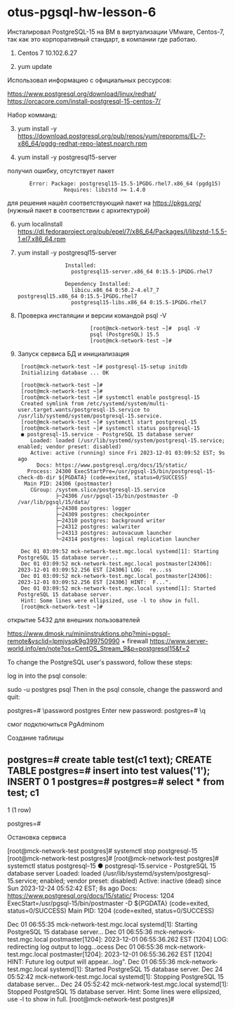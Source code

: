 # otus-pgsql-hw-lesson-6

Инсталировал PostgreSQL-15 на ВМ в виртуализации VMware, Centos-7, так как это корпоративный стандарт, в компании где работаю.


1. Centos 7 10.102.6.27

2. yum update

Использовал информацию с официальных рессурсов:

https://www.postgresql.org/download/linux/redhat/
https://orcacore.com/install-postgresql-15-centos-7/

Набор комманд:

3. yum install -y https://download.postgresql.org/pub/repos/yum/reporpms/EL-7-x86_64/pgdg-redhat-repo-latest.noarch.rpm

4. yum install -y postgresql15-server

получил ошибку, отсутствует пакет

           Error: Package: postgresql15-15.5-1PGDG.rhel7.x86_64 (pgdg15)
                      Requires: libzstd >= 1.4.0

для решения нашёл соответствующий пакет на https://pkgs.org/ (нужный пакет в соответствии с архитектурой)

6. yum localinstall https://dl.fedoraproject.org/pub/epel/7/x86_64/Packages/l/libzstd-1.5.5-1.el7.x86_64.rpm


7. yum install -y postgresql15-server

                      Installed:
                        postgresql15-server.x86_64 0:15.5-1PGDG.rhel7
                      
                      Dependency Installed:
                        libicu.x86_64 0:50.2-4.el7_7                             postgresql15.x86_64 0:15.5-1PGDG.rhel7
                        postgresql15-libs.x86_64 0:15.5-1PGDG.rhel7



8. Проверка инсталяции и версии командой psql -V

                              [root@mck-network-test ~]#  psql -V
                              psql (PostgreSQL) 15.5
                              [root@mck-network-test ~]#


9. Запуск сервиса БД и инициализация

        [root@mck-network-test ~]# postgresql-15-setup initdb
        Initializing database ... OK
        
        [root@mck-network-test ~]#
        [root@mck-network-test ~]#
        [root@mck-network-test ~]# systemctl enable postgresql-15
        Created symlink from /etc/systemd/system/multi-user.target.wants/postgresql-15.service to /usr/lib/systemd/system/postgresql-15.service.
        [root@mck-network-test ~]# systemctl start postgresql-15
        [root@mck-network-test ~]# systemctl status postgresql-15
        ● postgresql-15.service - PostgreSQL 15 database server
           Loaded: loaded (/usr/lib/systemd/system/postgresql-15.service; enabled; vendor preset: disabled)
           Active: active (running) since Fri 2023-12-01 03:09:52 EST; 9s ago
             Docs: https://www.postgresql.org/docs/15/static/
          Process: 24300 ExecStartPre=/usr/pgsql-15/bin/postgresql-15-check-db-dir ${PGDATA} (code=exited, status=0/SUCCESS)
         Main PID: 24306 (postmaster)
           CGroup: /system.slice/postgresql-15.service
                   ├─24306 /usr/pgsql-15/bin/postmaster -D /var/lib/pgsql/15/data/
                   ├─24308 postgres: logger
                   ├─24309 postgres: checkpointer
                   ├─24310 postgres: background writer
                   ├─24312 postgres: walwriter
                   ├─24313 postgres: autovacuum launcher
                   └─24314 postgres: logical replication launcher
        
        Dec 01 03:09:52 mck-network-test.mgc.local systemd[1]: Starting PostgreSQL 15 database server...
        Dec 01 03:09:52 mck-network-test.mgc.local postmaster[24306]: 2023-12-01 03:09:52.256 EST [24306] LOG:  re...ss
        Dec 01 03:09:52 mck-network-test.mgc.local postmaster[24306]: 2023-12-01 03:09:52.256 EST [24306] HINT:  F...".
        Dec 01 03:09:52 mck-network-test.mgc.local systemd[1]: Started PostgreSQL 15 database server.
        Hint: Some lines were ellipsized, use -l to show in full.
        [root@mck-network-test ~]#




открытие 5432 для внешних пользователей

https://www.dmosk.ru/miniinstruktions.php?mini=pgsql-remote&ysclid=lpmjvsqk9g399750990
+
firewall
https://www.server-world.info/en/note?os=CentOS_Stream_9&p=postgresql15&f=2


To change the PostgreSQL user's password, follow these steps:

log in into the psql console:

sudo -u postgres psql
Then in the psql console, change the password and quit:

postgres=# \password postgres
Enter new password: <new-password>
postgres=# \q

смог подключиться PgAdminom

Создание таблицы

postgres=# create table test(c1 text);
CREATE TABLE
postgres=# insert into test values('1');
INSERT 0 1
postgres=#
postgres=# select * from test;
 c1
----
 1
(1 row)

postgres=#

Остановка сервиса

[root@mck-network-test postgres]# systemctl stop postgresql-15
[root@mck-network-test postgres]#
[root@mck-network-test postgres]# systemctl status postgresql-15
● postgresql-15.service - PostgreSQL 15 database server
   Loaded: loaded (/usr/lib/systemd/system/postgresql-15.service; enabled; vendor preset: disabled)
   Active: inactive (dead) since Sun 2023-12-24 05:52:42 EST; 8s ago
     Docs: https://www.postgresql.org/docs/15/static/
  Process: 1204 ExecStart=/usr/pgsql-15/bin/postmaster -D ${PGDATA} (code=exited, status=0/SUCCESS)
 Main PID: 1204 (code=exited, status=0/SUCCESS)

Dec 01 06:55:35 mck-network-test.mgc.local systemd[1]: Starting PostgreSQL 15 database server...
Dec 01 06:55:36 mck-network-test.mgc.local postmaster[1204]: 2023-12-01 06:55:36.262 EST [1204] LOG:  redirecting log output to logg...ocess
Dec 01 06:55:36 mck-network-test.mgc.local postmaster[1204]: 2023-12-01 06:55:36.262 EST [1204] HINT:  Future log output will appear...log".
Dec 01 06:55:36 mck-network-test.mgc.local systemd[1]: Started PostgreSQL 15 database server.
Dec 24 05:52:42 mck-network-test.mgc.local systemd[1]: Stopping PostgreSQL 15 database server...
Dec 24 05:52:42 mck-network-test.mgc.local systemd[1]: Stopped PostgreSQL 15 database server.
Hint: Some lines were ellipsized, use -l to show in full.
[root@mck-network-test postgres]#





